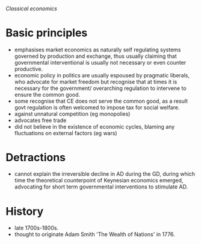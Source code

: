 ###### Classical economics

# Basic principles
- emphasises market economics as naturally self regulating systems governed by production and exchange, thus usually claiming that governmental interventional is usually not necessary or even counter productive. 
- economic policy in politics are usually espoused by pragmatic liberals, who advocate for market freedom but recognise that at times it is necessary for the government/ overarching regulation to intervene to ensure the common good. 
- some recognise that CE does not serve the common good, as a result govt regulation is often welcomed to impose tax for social welfare.
- against unnatural competition (eg monopolies)
- advocates free trade
- did not believe in the existence of economic cycles, blaming any fluctuations on external factors (eg wars)


# Detractions
- cannot explain the irreversible decline in AD during the GD, during which time the theoretical counterpoint of Keynesian economics emerged, advocating for short term governmental interventions to stimulate AD. 



# History
- late 1700s-1800s. 
- thought to originate Adam Smith 'The Wealth of Nations' in 1776.